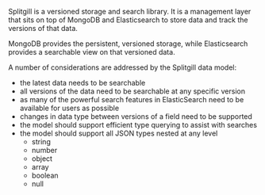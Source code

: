 Splitgill is a versioned storage and search library.
It is a management layer that sits on top of MongoDB and Elasticsearch to store data
and track the versions of that data.

MongoDB provides the persistent, versioned storage, while Elasticsearch provides a
searchable view on that versioned data.

A number of considerations are addressed by the Splitgill data model:

  - the latest data needs to be searchable
  - all versions of the data need to be searchable at any specific version
  - as many of the powerful search features in ElasticSearch need to be available for
    users as possible
  - changes in data type between versions of a field need to be supported
  - the model should support efficient type querying to assist with searches
  - the model should support all JSON types nested at any level
    - string
    - number
    - object
    - array
    - boolean
    - null
